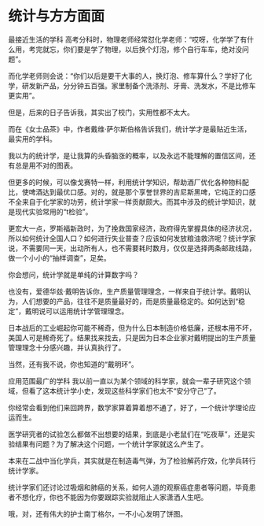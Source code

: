 #  统计与方方面面
最接近生活的学科
高考分科时，物理老师经常怼化学老师：“哎呀，化学学了有什么用，考完就忘，你们要是学了物理，以后换个灯泡，修个自行车车，绝对没问题”。

而化学老师则会说：“你们以后是要干大事的人，换灯泡、修车算什么？学好了化学，研发新产品，分分钟五百强。家里制备个洗涤剂、牙膏、洗发水，不是比修车更实用”。

但是，后来的日子告诉我，其实出了校门，实用性都不太大。

而在《女士品茶》中，作者戴维·萨尔斯伯格告诉我们，统计学才是最贴近生活，最实用的学科。

我以为的统计学，是让我算的头昏脑涨的概率，以及永远不能理解的置信区间，还有总是用不对的图表。

但更多的时候，可以像戈赛特一样，利用统计学知识，帮助酒厂优化各种物料配比，使啤酒达到最优口感。对的，就是那个享誉世界的吉尼斯黑啤，它纯正的口感不全来自于化学家的功劳，统计学家一样贡献颇大。而其中涉及的统计学知识，就是现代实验常用的“t检验”。

更宏大一点，罗斯福新政时，为了挽救国家经济，政府得先掌握具体的经济状况，所以如何统计全国人口？如何进行失业普查？应该如何发放粮油救济呢？统计学家说，不需要同一天，出动所有人，也不需要耗时数月，仅仅是选择两条邮政线路，做一个小小的“抽样调查”，足矣。

你会想问，统计学就是单纯的计算数字吗？

也没有，爱德华兹·戴明告诉你，生产质量管理理念，一样来自于统计学。戴明认为，人们想要的产品，往往不是质量最好的，而是质量最稳定的。如何达到“稳定”，戴明说可以运用统计学管理理念。

日本战后的工业崛起你可能不稀奇，但为什么日本制造价格低廉，还根本用不坏，美国人可是稀奇死了。结果找来找去，只是因为日本企业家对戴明提出的生产质量管理理念十分感兴趣，并认真执行了。

当然，还有我不说，你也知道的“戴明环”。

应用范围最广的学科
我以前一直以为某个领域的科学家，就会一辈子研究这个领域，但看了这本统计学小史，发现这些科学家们也太不“安分守己”了。

你经常会看到他们来回跨界，数学家算着算着想不通了，好了，一个统计学理论应运而生。

医学研究者的试验怎么都做不出想要的结果，到底是小老鼠们在“吃夜草”，还是实验结果有问题？为了解决这个问题，一个统计学家就这么产生了。

本来在二战中当化学兵，其实就是在制造毒气弹，为了检验解药疗效，化学兵转行统计学家。

统计学家们还讨论过吸烟和肺癌的关系，如何人道的观察癌症患者等问题，毕竟患者不想化疗，你也不能因为你要跟踪实验就阻止人家潇洒人生吧。

哦，对，还有伟大的护士南丁格尔，一不小心发明了饼图。

